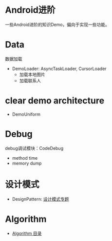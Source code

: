 # Android进阶

一些Android进阶的知识Demo，偏向于实现一些功能。

# Data

数据加载

- DemoLoader: AsyncTaskLoader, CursorLoader
	- 加载本地图片
	- 加载联系人

# clear demo architecture

- DemoUniform

# Debug

debug调试模块：CodeDebug

- method time
- memory dump


# 设计模式

- DesignPattern: [设计模式专题](http://vivianking6855.github.io/2017/07/03/Android-Design-Pattern-1/)

# Algorithm

- [Algorithm 目录](http://vivianking6855.github.io/2018/05/08/Algorithm-Index/)




